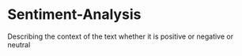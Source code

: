 # Sentiment-Analysis
Describing the context of the text whether it is positive or negative or neutral 
